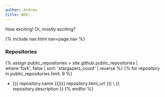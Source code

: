 ```yaml
---
author: Andrew
title: W00!
---
```


How exciting!  Or, mostly exciting?

{% include nav.html nav=page.nav %}

### Repositories

{% assign public_repositories = site.github.public_repositories | where:'fork', false | sort: 'stargazers_count' | reverse %}
{% for repository in public_repositories limit: 9 %}
  * [{{ repository.name }}]({{ repository.html_url }}) \\
    {{ repository.description }}
{% endfor %}
